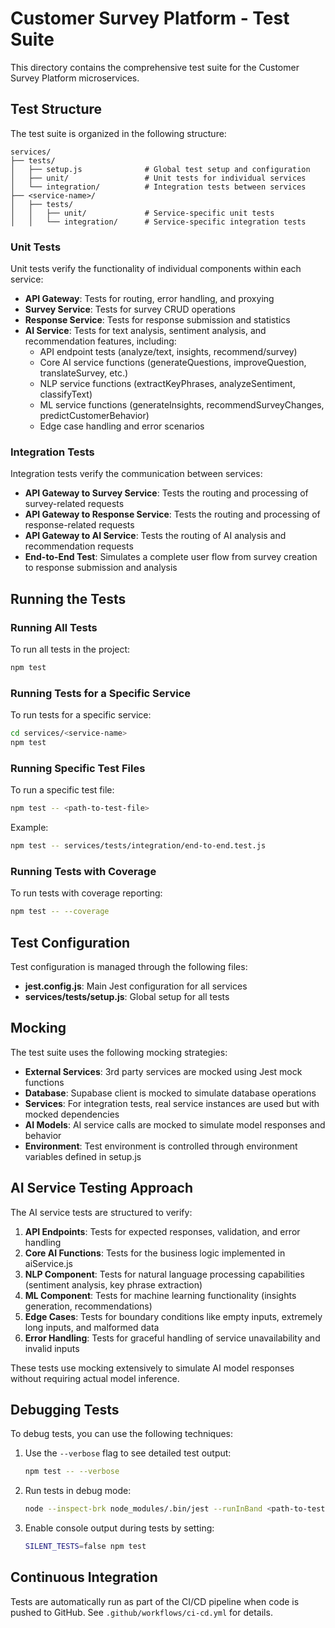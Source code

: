 # Customer Survey Platform - Test Suite

This directory contains the comprehensive test suite for the Customer Survey Platform microservices.

## Test Structure

The test suite is organized in the following structure:

```
services/
├── tests/
│   ├── setup.js              # Global test setup and configuration
│   ├── unit/                 # Unit tests for individual services
│   └── integration/          # Integration tests between services
├── <service-name>/
│   ├── tests/
│   │   ├── unit/             # Service-specific unit tests
│   │   └── integration/      # Service-specific integration tests
```

### Unit Tests

Unit tests verify the functionality of individual components within each service:

- **API Gateway**: Tests for routing, error handling, and proxying
- **Survey Service**: Tests for survey CRUD operations
- **Response Service**: Tests for response submission and statistics
- **AI Service**: Tests for text analysis, sentiment analysis, and recommendation features, including:
  - API endpoint tests (analyze/text, insights, recommend/survey)
  - Core AI service functions (generateQuestions, improveQuestion, translateSurvey, etc.)
  - NLP service functions (extractKeyPhrases, analyzeSentiment, classifyText)
  - ML service functions (generateInsights, recommendSurveyChanges, predictCustomerBehavior)
  - Edge case handling and error scenarios

### Integration Tests

Integration tests verify the communication between services:

- **API Gateway to Survey Service**: Tests the routing and processing of survey-related requests
- **API Gateway to Response Service**: Tests the routing and processing of response-related requests
- **API Gateway to AI Service**: Tests the routing of AI analysis and recommendation requests
- **End-to-End Test**: Simulates a complete user flow from survey creation to response submission and analysis

## Running the Tests

### Running All Tests

To run all tests in the project:

```bash
npm test
```

### Running Tests for a Specific Service

To run tests for a specific service:

```bash
cd services/<service-name>
npm test
```

### Running Specific Test Files

To run a specific test file:

```bash
npm test -- <path-to-test-file>
```

Example:
```bash
npm test -- services/tests/integration/end-to-end.test.js
```

### Running Tests with Coverage

To run tests with coverage reporting:

```bash
npm test -- --coverage
```

## Test Configuration

Test configuration is managed through the following files:

- **jest.config.js**: Main Jest configuration for all services
- **services/tests/setup.js**: Global setup for all tests

## Mocking

The test suite uses the following mocking strategies:

- **External Services**: 3rd party services are mocked using Jest mock functions
- **Database**: Supabase client is mocked to simulate database operations
- **Services**: For integration tests, real service instances are used but with mocked dependencies
- **AI Models**: AI service calls are mocked to simulate model responses and behavior
- **Environment**: Test environment is controlled through environment variables defined in setup.js

## AI Service Testing Approach

The AI service tests are structured to verify:

1. **API Endpoints**: Tests for expected responses, validation, and error handling
2. **Core AI Functions**: Tests for the business logic implemented in aiService.js
3. **NLP Component**: Tests for natural language processing capabilities (sentiment analysis, key phrase extraction)
4. **ML Component**: Tests for machine learning functionality (insights generation, recommendations)
5. **Edge Cases**: Tests for boundary conditions like empty inputs, extremely long inputs, and malformed data
6. **Error Handling**: Tests for graceful handling of service unavailability and invalid inputs

These tests use mocking extensively to simulate AI model responses without requiring actual model inference.

## Debugging Tests

To debug tests, you can use the following techniques:

1. Use the `--verbose` flag to see detailed test output:
   ```bash
   npm test -- --verbose
   ```

2. Run tests in debug mode:
   ```bash
   node --inspect-brk node_modules/.bin/jest --runInBand <path-to-test-file>
   ```

3. Enable console output during tests by setting:
   ```bash
   SILENT_TESTS=false npm test
   ```

## Continuous Integration

Tests are automatically run as part of the CI/CD pipeline when code is pushed to GitHub. See `.github/workflows/ci-cd.yml` for details. 